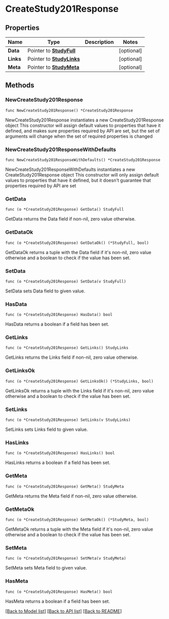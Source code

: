 # CreateStudy201Response

## Properties

Name | Type | Description | Notes
------------ | ------------- | ------------- | -------------
**Data** | Pointer to [**StudyFull**](StudyFull.md) |  | [optional] 
**Links** | Pointer to [**StudyLinks**](StudyLinks.md) |  | [optional] 
**Meta** | Pointer to [**StudyMeta**](StudyMeta.md) |  | [optional] 

## Methods

### NewCreateStudy201Response

`func NewCreateStudy201Response() *CreateStudy201Response`

NewCreateStudy201Response instantiates a new CreateStudy201Response object
This constructor will assign default values to properties that have it defined,
and makes sure properties required by API are set, but the set of arguments
will change when the set of required properties is changed

### NewCreateStudy201ResponseWithDefaults

`func NewCreateStudy201ResponseWithDefaults() *CreateStudy201Response`

NewCreateStudy201ResponseWithDefaults instantiates a new CreateStudy201Response object
This constructor will only assign default values to properties that have it defined,
but it doesn't guarantee that properties required by API are set

### GetData

`func (o *CreateStudy201Response) GetData() StudyFull`

GetData returns the Data field if non-nil, zero value otherwise.

### GetDataOk

`func (o *CreateStudy201Response) GetDataOk() (*StudyFull, bool)`

GetDataOk returns a tuple with the Data field if it's non-nil, zero value otherwise
and a boolean to check if the value has been set.

### SetData

`func (o *CreateStudy201Response) SetData(v StudyFull)`

SetData sets Data field to given value.

### HasData

`func (o *CreateStudy201Response) HasData() bool`

HasData returns a boolean if a field has been set.

### GetLinks

`func (o *CreateStudy201Response) GetLinks() StudyLinks`

GetLinks returns the Links field if non-nil, zero value otherwise.

### GetLinksOk

`func (o *CreateStudy201Response) GetLinksOk() (*StudyLinks, bool)`

GetLinksOk returns a tuple with the Links field if it's non-nil, zero value otherwise
and a boolean to check if the value has been set.

### SetLinks

`func (o *CreateStudy201Response) SetLinks(v StudyLinks)`

SetLinks sets Links field to given value.

### HasLinks

`func (o *CreateStudy201Response) HasLinks() bool`

HasLinks returns a boolean if a field has been set.

### GetMeta

`func (o *CreateStudy201Response) GetMeta() StudyMeta`

GetMeta returns the Meta field if non-nil, zero value otherwise.

### GetMetaOk

`func (o *CreateStudy201Response) GetMetaOk() (*StudyMeta, bool)`

GetMetaOk returns a tuple with the Meta field if it's non-nil, zero value otherwise
and a boolean to check if the value has been set.

### SetMeta

`func (o *CreateStudy201Response) SetMeta(v StudyMeta)`

SetMeta sets Meta field to given value.

### HasMeta

`func (o *CreateStudy201Response) HasMeta() bool`

HasMeta returns a boolean if a field has been set.


[[Back to Model list]](../README.md#documentation-for-models) [[Back to API list]](../README.md#documentation-for-api-endpoints) [[Back to README]](../README.md)


